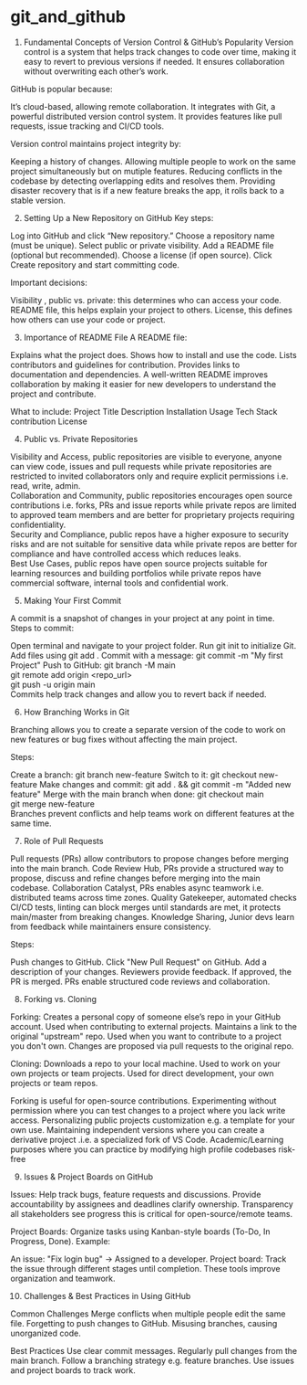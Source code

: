 # git_and_github

1. Fundamental Concepts of Version Control & GitHub’s Popularity
Version control is a system that helps track changes to code over time, making it easy to revert to previous versions if needed. It ensures collaboration without overwriting each other’s work.

GitHub is popular because:

It’s cloud-based, allowing remote collaboration.
It integrates with Git, a powerful distributed version control system.
It provides features like pull requests, issue tracking and CI/CD tools.

Version control maintains project integrity by:

Keeping a history of changes.
Allowing multiple people to work on the same project simultaneously but on mutiple features.
Reducing conflicts in the codebase by detecting overlapping edits and resolves them.
Providing disaster recovery that is if a new feature breaks the app, it rolls back to a stable version.

2. Setting Up a New Repository on GitHub
Key steps:

Log into GitHub and click “New repository.”
Choose a repository name (must be unique).
Select public or private visibility.
Add a README file (optional but recommended).
Choose a license (if open source).
Click Create repository and start committing code.

Important decisions:

Visibility , public vs. private: this determines who can access your code.
README file, this helps explain your project to others.
License, this defines how others can use your code or project.


3. Importance of README File
A README file:

Explains what the project does.
Shows how to install and use the code.
Lists contributors and guidelines for contribution.
Provides links to documentation and dependencies.
A well-written README improves collaboration by making it easier for new developers to understand the project and contribute.

What to include:
Project Title
Description
Installation
Usage
Tech Stack 
contribution
License 

4. Public vs. Private Repositories

Visibility and Access, public repositories are visible to everyone, anyone can view code, issues and pull requests while private repositories are restricted to invited collaborators only and require explicit permissions i.e. read, write, admin.  
Collaboration and Community, public repositories encourages open source contributions i.e. forks, PRs and issue reports while private repos are limited to approved team members and are better for proprietary projects requiring confidentiality.  
Security and Compliance, public repos have a higher exposure to security risks and are not suitable for sensitive data while private repos are better for compliance and have controlled access which reduces leaks.  
Best Use Cases, public repos have open source projects suitable for learning resources and building portfolios while private repos have commercial software, internal tools and confidential work.  
  
5. Making Your First Commit

A commit is a snapshot of changes in your project at any point in time. Steps to commit:

Open terminal and navigate to your project folder.
Run git init to initialize Git.
Add files using git add .
Commit with a message: git commit -m "My first Project"
Push to GitHub:
git branch -M main  
git remote add origin <repo_url>  
git push -u origin main  
Commits help track changes and allow you to revert back if needed.

6. How Branching Works in Git

Branching allows you to create a separate version of the code to work on new features or bug fixes without affecting the main project.

Steps:

Create a branch: git branch new-feature
Switch to it: git checkout new-feature
Make changes and commit: git add . && git commit -m "Added new feature"
Merge with the main branch when done:
git checkout main  
git merge new-feature  
Branches prevent conflicts and help teams work on different features at the same time.

7. Role of Pull Requests

Pull requests (PRs) allow contributors to propose changes before merging into the main branch.
Code Review Hub, PRs provide a structured way to propose, discuss and refine changes before merging into the main codebase.
Collaboration Catalyst, PRs enables async teamwork i.e.  distributed teams across time zones.
Quality Gatekeeper, automated checks CI/CD tests, linting can block merges until standards are met, it protects main/master from breaking changes.
Knowledge Sharing, Junior devs learn from feedback while maintainers ensure consistency.

Steps:

Push changes to GitHub.
Click "New Pull Request" on GitHub.
Add a description of your changes.
Reviewers provide feedback.
If approved, the PR is merged.
PRs enable structured code reviews and collaboration.

8. Forking vs. Cloning

Forking: 
Creates a personal copy of someone else’s repo in your GitHub account.
Used when contributing to external projects.
Maintains a link to the original "upstream" repo.
Used when you want to contribute to a project you don't own.
Changes are proposed via pull requests to the original repo.

Cloning:
Downloads a repo to your local machine. 
Used to work on your own projects or team projects.
Used for direct development, your own projects or team repos.

Forking is useful for open-source contributions.
Experimenting without permission where you can test changes to a project where you lack write access.
Personalizing public projects customization e.g. a template for your own use.
Maintaining independent versions where you can create a derivative project .i.e. a specialized fork of VS Code.
Academic/Learning purposes where you can practice by modifying high profile codebases risk-free

9. Issues & Project Boards on GitHub

Issues:
Help track bugs, feature requests and discussions.
Provide accountability by assignees and deadlines clarify ownership.
Transparency all stakeholders see progress this is critical for open-source/remote teams.

Project Boards: Organize tasks using Kanban-style boards (To-Do, In Progress, Done).
Example:

An issue: "Fix login bug" → Assigned to a developer.
Project board: Track the issue through different stages until completion.
These tools improve organization and teamwork.

10. Challenges & Best Practices in Using GitHub

Common Challenges
Merge conflicts when multiple people edit the same file.
Forgetting to push changes to GitHub.
Misusing branches, causing unorganized code.

Best Practices
Use clear commit messages.
Regularly pull changes from the main branch.
Follow a branching strategy e.g. feature branches.
Use issues and project boards to track work.
